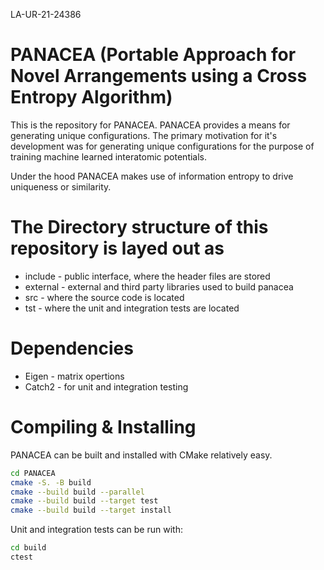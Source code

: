 LA-UR-21-24386

# PANACEA (Portable Approach for Novel Arrangements using a Cross Entropy Algorithm)

This is the repository for PANACEA. PANACEA provides a means for generating
unique configurations. The primary motivation for it's development was for
generating unique configurations for the purpose of training machine learned
interatomic potentials.

Under the hood PANACEA makes use of information entropy to drive uniqueness or
similarity.

# The Directory structure of this repository is layed out as

* include - public interface, where the header files are stored
* external - external and third party libraries used to build panacea
* src - where the source code is located
* tst - where the unit and integration tests are located

# Dependencies

* Eigen - matrix opertions
* Catch2 - for unit and integration testing

# Compiling & Installing

PANACEA can be built and installed with CMake relatively easy.

```bash
cd PANACEA
cmake -S. -B build
cmake --build build --parallel
cmake --build build --target test
cmake --build build --target install
```

Unit and integration tests can be run with:

```bash
cd build
ctest
```
